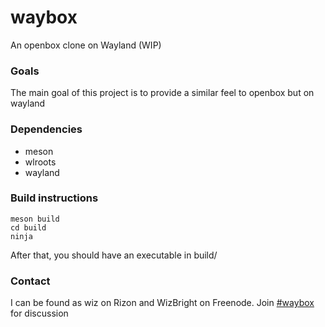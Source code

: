 # waybox
An openbox clone on Wayland (WIP)

### Goals
The main goal of this project is to provide a similar feel to openbox but on wayland

### Dependencies

* meson
* wlroots
* wayland

### Build instructions

```
meson build
cd build
ninja
```

After that, you should have an executable in build/

### Contact
I can be found as wiz on Rizon and WizBright on Freenode. 
Join [#waybox](http://webchat.freenode.net/?channels=waybox) for discussion
